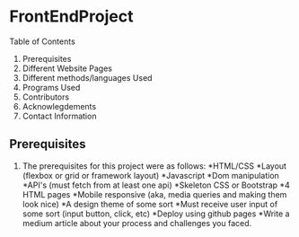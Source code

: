 # FrontEndProject

Table of Contents

1. Prerequisites
2. Different Website Pages
3. Different methods/languages Used
4. Programs Used
5. Contributors
6. Acknowlegdements
7. Contact Information

## Prerequisites

1. The prerequisites for this project were as follows:
   *HTML/CSS
   *Layout (flexbox or grid or framework layout)
   *Javascript
   *Dom manipulation
   *API's (must fetch from at least one api)
   *Skeleton CSS or Bootstrap
   *4 HTML pages
   *Mobile responsive (aka, media queries and making them look nice)
   *A design theme of some sort
   *Must receive user input of some sort (input button, click, etc)
   *Deploy using github pages
   *Write a medium article about your process and challenges you faced.
